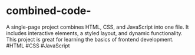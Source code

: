 # combined-code-
A single-page project combines HTML, CSS, and JavaScript into one file. It includes interactive elements, a styled layout, and dynamic functionality. This project is great for learning the basics of frontend development. #HTML #CSS #JavaScript

